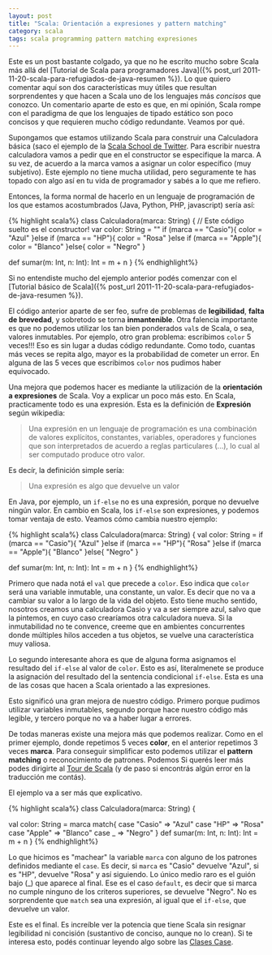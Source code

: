 ```yaml
---
layout: post
title: "Scala: Orientación a expresiones y pattern matching"
category: scala
tags: scala programming pattern matching expresiones
---
```


Este es un post bastante colgado, ya que no he escrito mucho sobre Scala más allá del [Tutorial de Scala para programadores Java]({% post_url 2011-11-20-scala-para-refugiados-de-java-resumen %}). Lo que quiero comentar aquí son dos características muy útiles que resultan sorprendentes y que hacen a Scala uno de los lenguajes más *concisos* que conozco. Un comentario aparte de esto es que, en mi opinión, Scala rompe con el paradigma de que los lenguajes de tipado estático son poco concisos y que requieren mucho código redundante. Veamos por qué.

Supongamos que estamos utilizando Scala para construir una Calculadora básica (saco el ejemplo de la [Scala School de Twitter](http://twitter.github.com/scala_school/). Para escribir nuestra calculadora vamos a pedir que en el constructor se especifique la marca. A su vez, de acuerdo a la marca vamos a asignar un color específico (muy subjetivo). Este ejemplo no tiene mucha utilidad, pero seguramente te has topado con algo así en tu vida de programador y sabés a lo que me refiero.

Entonces, la forma normal de hacerlo en un lenguaje de programación de los que estamos acostumbrados (Java, Python, PHP, javascript) sería así:

{% highlight scala%}
class Calculadora(marca: String) {
  // Este código suelto es el constructor!
  var color: String = ""
  if (marca == "Casio"){
    color = "Azul"
  }else if (marca == "HP"){
    color = "Rosa"
  }else if (marca == "Apple"){
    color = "Blanco"
  }else{
    color = "Negro"
  }

  def sumar(m: Int, n: Int): Int = m + n
}
{% endhighlight%}

Si no entendiste mucho del ejemplo anterior podés comenzar con el [Tutorial básico de Scala]({% post_url 2011-11-20-scala-para-refugiados-de-java-resumen %}).

El código anterior aparte de ser feo, sufre de problemas de **legibilidad**, **falta de brevedad**, y sobretodo se torna **inmantenible**. Otra falencia importante es que no podemos utilizar los tan bien ponderados `val`s de Scala, o sea, valores inmutables. Por ejemplo, otro gran problema: escribimos `color` 5 veces!!! Eso es sin lugar a dudas código redundante. Como todo, cuantas más veces se repita algo, mayor es la probabilidad de cometer un error. En alguna de las 5 veces que escribimos `color` nos pudimos haber equivocado.

Una mejora que podemos hacer es mediante la utilización de la **orientación a expresiones** de Scala. Voy a explicar un poco más esto. En Scala, practicamente todo es una expresión. Esta es la definición de **Expresión** según wikipedia:

> Una expresión en un lenguaje de programación es una combinación de valores explícitos, constantes, variables, operadores y funciones que son interpretados de acuerdo a reglas particulares (...), lo cual al ser computado produce otro valor.

Es decír, la definición simple sería:

> Una expresión es algo que devuelve un valor

En Java, por ejemplo, un `if-else` no es una expresión, porque no devuelve ningún valor. En cambio en Scala, los `if-else` son expresiones, y podemos tomar ventaja de esto. Veamos cómo cambia nuestro ejemplo:

{% highlight scala%}
class Calculadora(marca: String) {
  val color: String = if (marca == "Casio"){
    "Azul"
  }else if (marca == "HP"){
    "Rosa"
  }else if (marca == "Apple"){
    "Blanco"
  }else{
    "Negro"
  }

  def sumar(m: Int, n: Int): Int = m + n
}
{% endhighlight%}

Primero que nada notá el `val` que precede a `color`. Eso indica que `color` será una variable inmutable, una constante, un valor. Es decir que no va a cambiar su valor a lo largo de la vida del objeto. Esto tiene mucho sentido, nosotros creamos una calculadora Casio y va a ser siempre azul, salvo que la pintemos, en cuyo caso crearíamos otra calculadora nueva. Si la inmutabilidad no te convence, creeme que en ambientes concurrentes donde múltiples hilos acceden a tus objetos, se vuelve una característica muy valiosa.

Lo segundo interesante ahora es que de alguna forma asignamos el resultado del `if-else` al valor de `color`. Esto es así, literalmenete se produce la asignación del resultado del la sentencia condicional `if-else`. Esta es una de las cosas que hacen a Scala orientado a las expresiones.

Esto significó una gran mejora de nuestro código. Primero porque pudimos utilizar variables inmutables, segundo porque hace nuestro código más legible, y tercero porque no va a haber lugar a errores. 

De todas maneras existe una mejora más que podemos realizar. Como en el primer ejemplo, donde repetimos 5 veces **color**, en el anterior repetimos 3 veces **marca**. Para conseguir simplificar esto podemos utilizar el **pattern matching** o reconocimiento de patrones. Podemos  Si querés leer más podes dirigirte al [Tour de Scala](http://docs.scala-lang.org/es/tutorials/tour/pattern-matching.html) (y de paso si encontrás algún error en la traducción me contás).

El ejemplo va a ser más que explicativo.

{% highlight scala%}
class Calculadora(marca: String) {

  val color: String = marca match{
    case "Casio" => "Azul"
    case "HP" => "Rosa"
    case "Apple" => "Blanco"
    case _ => "Negro"
  }
  def sumar(m: Int, n: Int): Int = m + n
}
{% endhighlight%}

Lo que hicimos es "machear" la variable `marca` con alguno de los patrones definidos mediante el `case`. Es decir, si `marca` es "Casio" devuelve "Azul", si es "HP", devuelve "Rosa" y así siguiendo. Lo único medio raro es el guión bajo (_) que aparece al final. Ese es el caso `default`, es decir que si marca no cumple ninguno de los criteros superiores, se devuelve "Negro". No es sorprendente que `match` sea una expresión, al igual que el `if-else`, que devuelve un valor.

Este es el final. Es increíble ver la potencia que tiene Scala sin resignar legibilidad ni concisión (sustantivo de conciso, aunque no lo crean). Si te interesa esto, podés continuar leyendo algo sobre las [Clases Case](http://docs.scala-lang.org/es/tutorials/tour/case-classes.html).
